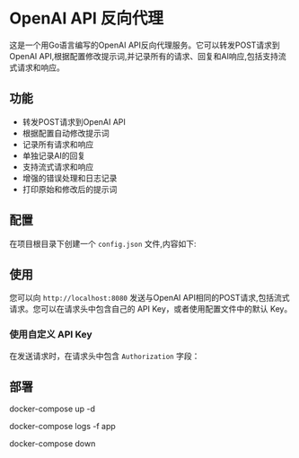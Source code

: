 # OpenAI API 反向代理

这是一个用Go语言编写的OpenAI API反向代理服务。它可以转发POST请求到OpenAI API,根据配置修改提示词,并记录所有的请求、回复和AI响应,包括支持流式请求和响应。

## 功能

- 转发POST请求到OpenAI API
- 根据配置自动修改提示词
- 记录所有请求和响应
- 单独记录AI的回复
- 支持流式请求和响应
- 增强的错误处理和日志记录
- 打印原始和修改后的提示词

## 配置

在项目根目录下创建一个 `config.json` 文件,内容如下:

## 使用

您可以向 `http://localhost:8080` 发送与OpenAI API相同的POST请求,包括流式请求。您可以在请求头中包含自己的 API Key，或者使用配置文件中的默认 Key。

### 使用自定义 API Key

在发送请求时，在请求头中包含 `Authorization` 字段：



## 部署
docker-compose up -d

docker-compose logs -f app

docker-compose down